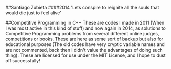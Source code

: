 ##Santiago Zubieta
####2014
'Lets conspire to reignite all the souls that would die just to feel alive'

##Competitive Programming in C++
These are codes I made in 2011 (When I was most active in this kind of stuff) and now again in 2014, as solutions to Competitive Programming problems from several different online judges, competitions or books. These are here as some sort of backup but also for educational purposes (The old codes have very cryptic variable names and are not commented, back then I didn't value the advantages of doing such thing). These are licensed for use under the MIT License, and I hope to dust off successfully!